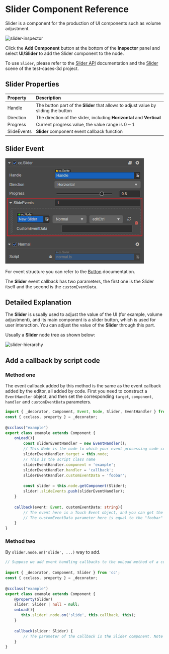 # Slider Component Reference

Slider is a component for the production of UI components such as volume adjustment.

![slider-inspector](slider/slider-inspector.png)

Click the __Add Component__ button at the bottom of the __Inspector__ panel and select __UI/Slider__ to add the Slider component to the node.

To use `Slider`, please refer to the [Slider API](__APIDOC__/en/classes/ui.slider.html) documentation and the [Slider](https://github.com/cocos-creator/test-cases-3d/tree/v3.0/assets/cases/ui/10.slider) scene of the test-cases-3d project.

## Slider Properties

| Property     | Description |
| :------------- | :----------          |
| Handle         | The button part of the __Slider__ that allows to adjust value by sliding the button  |
| Direction      | The direction of the slider, including __Horizontal__ and __Vertical__ |
| Progress       | Current progress value, the value range is 0 ~ 1  |
| SlideEvents    | __Slider__ component event callback function  |

## Slider Event

![slider-event](slider/slider-event.png)

For event structure you can refer to the [Button](./button.md) documentation.

The __Slider__ event callback has two parameters, the first one is the Slider itself and the second is the `customEventData`.

## Detailed Explanation

The __Slider__ is usually used to adjust the value of the UI (for example, volume adjustment), and its main component is a slider button, which is used for user interaction. You can adjust the value of the __Slider__ through this part.

Usually a __Slider__ node tree as shown below:

![slider-hierarchy](slider/slider-hierarchy.png)

## Add a callback by script code

### Method one

The event callback added by this method is the same as the event callback added by the editor, all added by code. First you need to construct a `EventHandler` object, and then set the corresponding `target`, `component`, `handler` and `customEventData` parameters.

```ts
import { _decorator, Component, Event, Node, Slider, EventHandler } from 'cc';
const { ccclass, property } = _decorator;

@ccclass("example")
export class example extends Component {
    onLoad(){
        const sliderEventHandler = new EventHandler();
        // This Node is the node to which your event processing code component belongs
        sliderEventHandler.target = this.node;
        // This is the script class name
        sliderEventHandler.component = 'example';
        sliderEventHandler.handler = 'callback';
        sliderEventHandler.customEventData = 'foobar';

        const slider = this.node.getComponent(Slider);
        slider!.slideEvents.push(sliderEventHandler);
    }

    callback(event: Event, customEventData: string){
        // The event here is a Touch Event object, and you can get the send node of the event by event.target
        // The customEventData parameter here is equal to the "foobar" you set before
    }
}
```

### Method two

By `slider.node.on('slide', ...)` way to add.

```ts
// Suppose we add event handling callbacks to the onLoad method of a component and perform event handling in the callback function:

import { _decorator, Component, Slider } from 'cc';
const { ccclass, property } = _decorator;

@ccclass("example")
export class example extends Component {
    @property(Slider)
    slider: Slider | null = null;
    onLoad(){
       this.slider!.node.on('slide', this.callback, this);
    }

    callback(slider: Slider) {
        // The parameter of the callback is the Slider component. Note that events registered this way cannot pass "customEventData"
    }
}
```

